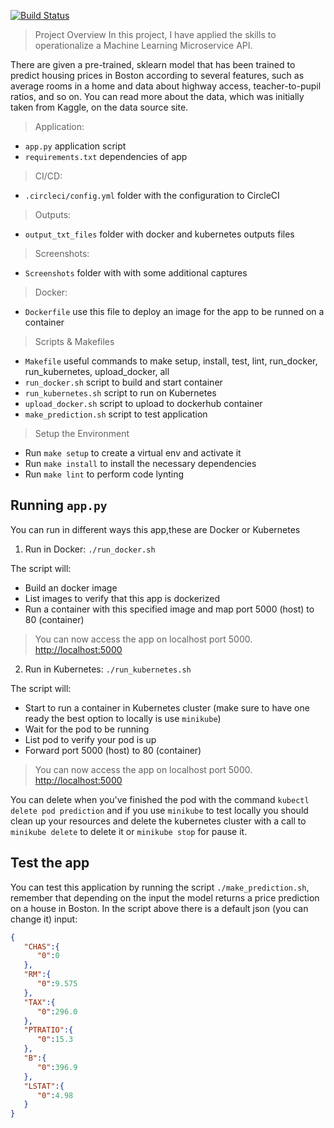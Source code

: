 
[![Build Status](https://circleci.com/gh/ravisethi21/Udacity_ML_Microservices.svg?style=shield)](https://app.circleci.com/pipelines/github/ravisethi21/Udacity_ML_Microservices)

> Project Overview
In this project, I have applied the skills to operationalize a Machine Learning Microservice API.

There are given a pre-trained, sklearn model that has been trained to predict housing prices in Boston according to several features, such as average rooms in a home and data about highway access, teacher-to-pupil ratios, and so on. You can read more about the data, which was initially taken from Kaggle, on the data source site.


> Application:

- `app.py` application script
- `requirements.txt` dependencies of app


>  CI/CD:

- `.circleci/config.yml` folder with the configuration to CircleCI


>  Outputs:

- `output_txt_files`  folder with docker and kubernetes outputs files

>  Screenshots:

- `Screenshots`  folder with with some additional captures

>  Docker:

- `Dockerfile` use this file to deploy an image for the app to be runned on a container

> Scripts & Makefiles

- `Makefile`  useful commands to make setup, install, test, lint, run_docker, run_kubernetes, upload_docker, all
- `run_docker.sh` script to build and start container 
- `run_kubernetes.sh` script to run on Kubernetes
- `upload_docker.sh` script to upload to dockerhub container
- `make_prediction.sh` script to test application

> Setup the Environment

* Run `make setup` to create a virtual env and activate it
* Run `make install` to install the necessary dependencies
* Run `make lint` to perform code lynting

## Running `app.py`

You can run in different ways this app,these are Docker or Kubernetes

1. Run in Docker:  `./run_docker.sh`

The script will:
- Build an docker image
- List images to verify that this app is dockerized
- Run a container with this specified image and map port 5000 (host) to 80 (container)

> You can now access the app on localhost port 5000. [http://localhost:5000](http://localhost:5000)


2. Run in Kubernetes:  `./run_kubernetes.sh`

The script will:
- Start to run a container in Kubernetes cluster (make sure to have one ready the best option to locally is use `minikube`)
- Wait for the pod to be running
- List pod to verify your pod is up
- Forward port 5000 (host) to 80 (container)

> You can now access the app on localhost port 5000. [http://localhost:5000](http://localhost:5000)

You can delete when you've finished the pod with the command `kubectl delete pod prediction` and if you use `minikube` to test locally you should clean up your resources and delete the kubernetes cluster with a call to `minikube delete` to delete it or `minikube stop` for pause it.

## Test the app

You can test this application by running the script `./make_prediction.sh`, remember that depending on the input the model returns a price prediction on a house in Boston. In the script above there is a default json (you can change it) input:

```json
{  
   "CHAS":{  
      "0":0
   },
   "RM":{  
      "0":9.575
   },
   "TAX":{  
      "0":296.0
   },
   "PTRATIO":{  
      "0":15.3
   },
   "B":{  
      "0":396.9
   },
   "LSTAT":{  
      "0":4.98
   }
}
```
